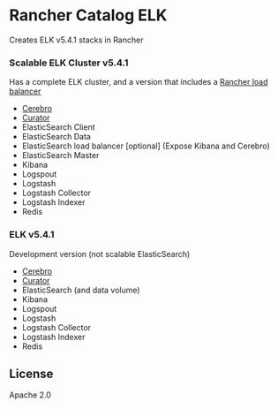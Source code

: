 # Rancher Catalog ELK

Creates ELK v5.4.1 stacks in Rancher

### Scalable ELK Cluster v5.4.1

Has a complete ELK cluster, and a version that includes a [Rancher load balancer](elk-scalable-stack/1/)

  * [Cerebro](https://github.com/dm/docker-cerebro)
  * [Curator](https://github.com/sxmichael/curator-docker)
  * ElasticSearch Client
  * ElasticSearch Data
  * ElasticSearch load balancer [optional] (Expose Kibana and Cerebro)
  * ElasticSearch Master
  * Kibana
  * Logspout
  * Logstash
  * Logstash Collector
  * Logstash Indexer
  * Redis

### ELK v5.4.1

Development version (not scalable ElasticSearch)

  * [Cerebro](https://github.com/dm/docker-cerebro)
  * [Curator](https://github.com/sxmichael/curator-docker)
  * ElasticSearch (and data volume)
  * Kibana
  * Logspout
  * Logstash
  * Logstash Collector
  * Logstash Indexer
  * Redis

## License

Apache 2.0

